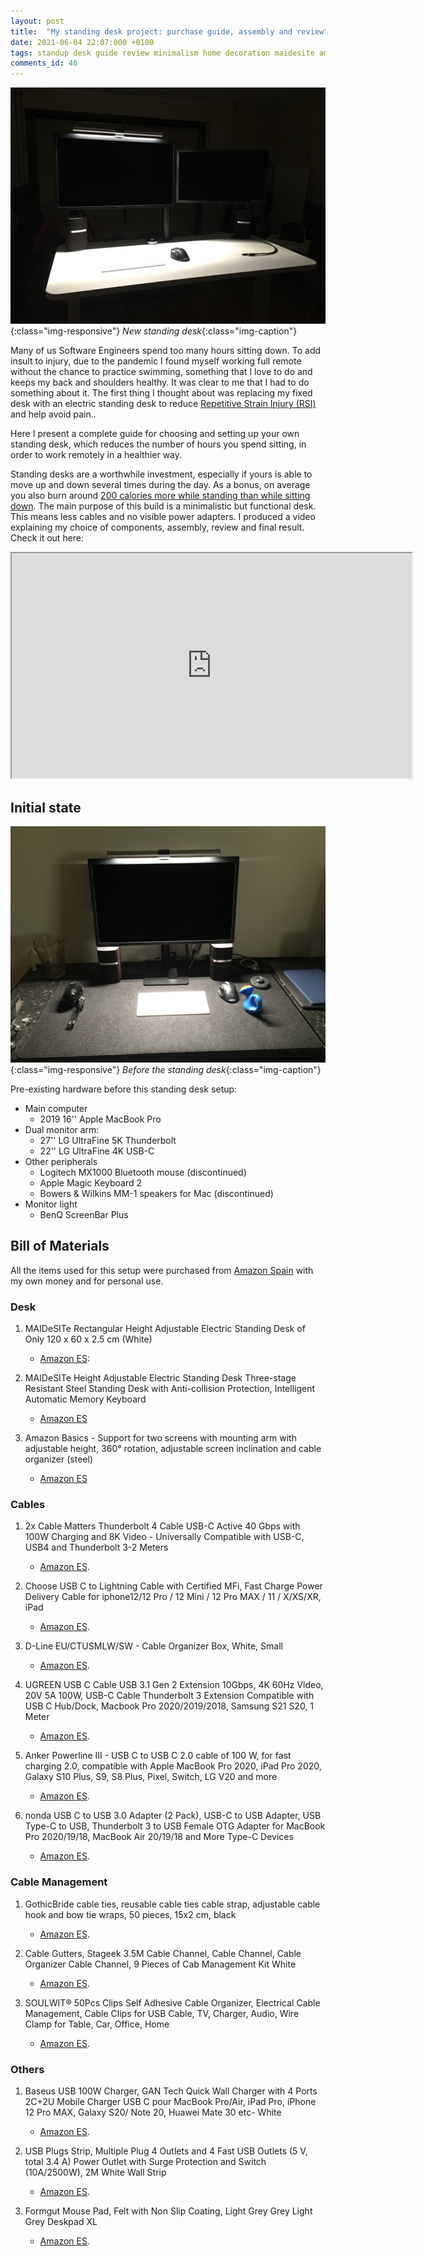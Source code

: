 ```yaml
---
layout: post
title:  "My standing desk project: purchase guide, assembly and review"
date: 2021-06-04 22:07:000 +0100
tags: standup desk guide review minimalism home decoration maidesite amazon anker baseus programming
comments_id: 46
---
```


![After](/assets/images/post-images/2021-06-19-standup-desk-guide/after.jpg){:class="img-responsive"}
*New standing desk*{:class="img-caption"}


Many of us Software Engineers spend too many hours sitting down. To add insult to injury, due to the pandemic I found myself working full remote without the chance to practice swimming, something that I love to do and keeps my back and shoulders healthy. It was clear to me that I had to do something about it. The first thing I thought about was replacing my fixed desk with an electric standing desk to reduce [Repetitive Strain Injury (RSI)](https://en.wikipedia.org/wiki/Repetitive_strain_injury) and help avoid pain..

Here I present a complete guide for choosing and setting up your own standing desk, which reduces the number of hours you spend sitting, in order to work remotely in a healthier way.

Standing desks are a worthwhile investment, especially if yours is able to move up and down several times during the day. As a bonus, on average you also burn around [200 calories more while standing than while sitting down](https://www.startstanding.org/calculate-calories-burned-sitting-vs-standing/). The main purpose of this build is a minimalistic but functional desk. This means less cables and no visible power adapters. I produced a video explaining my choice of components, assembly, review and final result. Check it out here:

<iframe width="640" height="360"
src="https://www.youtube.com/embed/2-g5yeE3bEM">
</iframe>

## Initial state

![Before](/assets/images/post-images/2021-06-19-standup-desk-guide/before.jpg){:class="img-responsive"}
*Before the standing desk*{:class="img-caption"}

Pre-existing hardware before this standing desk setup:

- Main computer
	- 2019 16'' Apple MacBook Pro
- Dual monitor arm:
	- 27'' LG UltraFine 5K Thunderbolt
	- 22'' LG UltraFine 4K USB-C
- Other peripherals
	- Logitech MX1000 Bluetooth mouse (discontinued)
	- Apple Magic Keyboard 2
	- Bowers & Wilkins MM-1	speakers for Mac (discontinued)
- Monitor light
	- BenQ ScreenBar Plus

## Bill of Materials

All the items used for this setup were purchased from [Amazon Spain](https://www.amazon.es) with my own money and for personal use.

### Desk

1.  MAIDeSITe Rectangular Height Adjustable Electric Standing Desk of Only 120 x 60 x 2.5 cm (White)
	- [Amazon ES](https://amzn.to/2TPF30s):

2. MAIDeSITe Height Adjustable Electric Standing Desk Three-stage Resistant Steel Standing Desk with Anti-collision Protection, Intelligent Automatic Memory Keyboard
	- [Amazon ES](https://amzn.to/3wCQyXr)

3. Amazon Basics - Support for two screens with mounting arm with adjustable height, 360° rotation, adjustable screen inclination and cable organizer (steel)
	- [Amazon ES](https://amzn.to/3iJboQW)

### Cables

1. 2x Cable Matters Thunderbolt 4 Cable USB-C Active 40 Gbps with 100W Charging and 8K Video - Universally Compatible with USB-C, USB4 and Thunderbolt 3-2 Meters
	- [Amazon ES](https://amzn.to/3xuIW9k).

2. Choose USB C to Lightning Cable with Certified MFi, Fast Charge Power Delivery Cable for iphone12/12 Pro / 12 Mini / 12 Pro MAX / 11 / X/XS/XR, iPad
	- [Amazon ES](https://amzn.to/35xpIUE).

3. D-Line EU/CTUSMLW/SW - Cable Organizer Box, White, Small
	- [Amazon ES](https://amzn.to/2UftuzO).

4. UGREEN USB C Cable USB 3.1 Gen 2 Extension 10Gbps, 4K 60Hz Video, 20V 5A 100W, USB-C Cable Thunderbolt 3 Extension Compatible with USB C Hub/Dock, Macbook Pro 2020/2019/2018, Samsung S21 S20, 1 Meter
	- [Amazon ES](https://amzn.to/3wAInel).

5. Anker Powerline III - USB C to USB C 2.0 cable of 100 W, for fast charging 2.0, compatible with Apple MacBook Pro 2020, iPad Pro 2020, Galaxy S10 Plus, S9, S8 Plus, Pixel, Switch, LG V20 and more
	- [Amazon ES](https://amzn.to/3q3gU2k).

6. nonda USB C to USB 3.0 Adapter (2 Pack), USB-C to USB Adapter, USB Type-C to USB, Thunderbolt 3 to USB Female OTG Adapter for MacBook Pro 2020/19/18, MacBook Air 20/19/18 and More Type-C Devices
	- [Amazon ES](https://amzn.to/3q2Gjt3).



### Cable Management

1. GothicBride cable ties, reusable cable ties cable strap, adjustable cable hook and bow tie wraps, 50 pieces, 15x2 cm, black
	- [Amazon ES](https://amzn.to/3q30Ayt).

2. Cable Gutters, Stageek 3.5M Cable Channel, Cable Channel, Cable Organizer Cable Channel, 9 Pieces of Cab Management Kit White
	- [Amazon ES](https://amzn.to/3cQqDDP).

3. SOULWIT® 50Pcs Clips Self Adhesive Cable Organizer, Electrical Cable Management, Cable Clips for USB Cable, TV, Charger, Audio, Wire Clamp for Table, Car, Office, Home
	- [Amazon ES](https://amzn.to/3gDdTS9).

### Others

1. Baseus USB 100W Charger, GAN Tech Quick Wall Charger with 4 Ports 2C+2U Mobile Charger USB C pour MacBook Pro/Air, iPad Pro, iPhone 12 Pro MAX, Galaxy S20/ Note 20, Huawei Mate 30 etc- White
	- [Amazon ES](https://amzn.to/3wzv65P).

2. USB Plugs Strip, Multiple Plug 4 Outlets and 4 Fast USB Outlets (5 V, total 3.4 A) Power Outlet with Surge Protection and Switch (10A/2500W), 2M White Wall Strip
	- [Amazon ES](https://amzn.to/3wEaMjM3).

3. Formgut Mouse Pad, Felt with Non Slip Coating, Light Grey Grey Light Grey Deskpad XL
	- [Amazon ES](https://amzn.to/3xrrOS2).  
